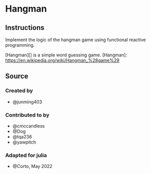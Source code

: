 # Hangman

## Instructions

Implement the logic of the hangman game using functional reactive programming.

[Hangman][] is a simple word guessing game.
[Hangman]: https://en.wikipedia.org/wiki/Hangman_%28game%29

## Source

### Created by

- @junming403

### Contributed to by

- @cmccandless
- @Dog
- @tqa236
- @yawpitch

### Adapted for julia

- @Corto, May 2022
